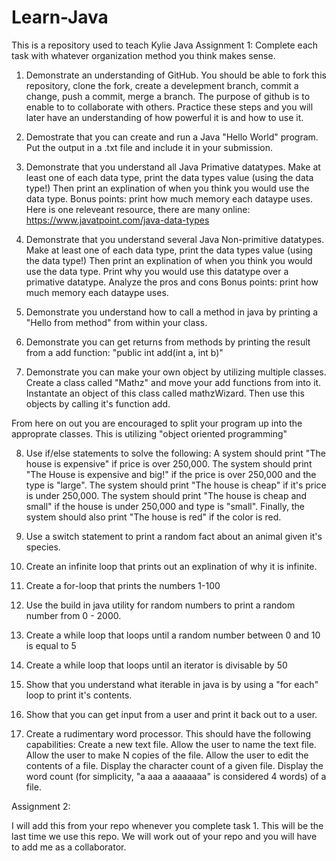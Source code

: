 # Learn-Java
This is a repository used to teach Kylie Java
Assignment 1:
Complete each task with whatever organization method you think makes sense.

1. Demonstrate an understanding of GitHub. You should be able to fork this repository, clone the fork, create a develepment branch, commit a change, push a commit, merge a branch. The purpose of github is to enable to to collaborate with others. Practice these steps and you will later have an understanding of how powerful it is and how to use it.

2. Demostrate that you can create and run a Java "Hello World" program. Put the output in a .txt file and include it in your submission.

3. Demonstrate that you understand all Java Primative datatypes. Make at least one of each data type, print the data types value (using the data type!) Then print an explination of when you think you would use the data type. Bonus points: print how much memory each dataype uses. Here is one releveant resource, there are many online: https://www.javatpoint.com/java-data-types

4. Demonstrate that you understand several Java Non-primitive datatypes. Make at least one of each data type, print the data types value (using the data type!) Then print an explination of when you think you would use the data type. Print why you would use this datatype over a primative datatype. Analyze the pros and cons Bonus points: print how much memory each dataype uses. 

5. Demonstrate you understand how to call a method in java by printing a "Hello from method" from within your class.

6. Demonstrate you can get returns from methods by printing the result from a add function: "public int add(int a, int b)"

7. Demonstrate you can make your own object by utilizing multiple classes. Create a class called "Mathz" and move your add functions from into it. Instantate an object of this class called mathzWizard. Then use this objects by calling it's function add. 

From here on out you are encouraged to split your program up into the approprate classes. This is utilizing "object oriented programming"

8. Use if/else statements to solve the following: A system should print "The house is expensive" if price is over 250,000. The system should print "The House is expensive and big!" if the price is over 250,000 and the type is "large". The system should print "The house is cheap" if it's price is under 250,000. The system should print "The house is cheap and small" if the house is under 250,000 and type is "small". Finally, the system should also print "The house is red" if the color is red. 

9. Use a switch statement to print a random fact about an animal given it's species.

10. Create an infinite loop that prints out an explination of why it is infinite.

11. Create a for-loop that prints the numbers 1-100

12. Use the build in java utility for random numbers to print a random number from 0 - 2000.

13. Create a while loop that loops until a random number between 0 and 10 is equal to 5

14. Create a while loop that loops until an iterator is divisable by 50

15. Show that you understand what iterable in java is by using a "for each" loop to print it's contents.

16. Show that you can get input from a user and print it back out to a user.

17. Create a rudimentary word processor. This should have the following capabilities: Create a new text file. Allow the user to name the text file. Allow the user to make N copies of the file. Allow the user to edit the contents of a file. Display the character count of a given file. Display the word count (for simplicity, "a aaa a aaaaaaa" is considered 4 words) of a file. 


Assignment 2:

I will add this from your repo whenever you complete task 1. This will be the last time we use this repo. We will work out of your repo and you will have to add me as a collaborator. 
